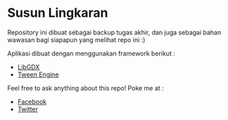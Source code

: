 # Susun Lingkaran

Repository ini dibuat sebagai backup tugas akhir, dan juga sebagai bahan wawasan bagi siapapun yang melihat repo ini :)


Aplikasi dibuat dengan menggunakan framework berikut : 

* [LibGDX](https://libgdx.badlogicgames.com/)
* [Tween Engine](https://code.google.com/p/java-universal-tween-engine/)


Feel free to ask anything about this repo! Poke me at : 

* [Facebook](https://www.facebook.com/luki.rompis)
* [Twitter](https://twitter.com/thekucays)
